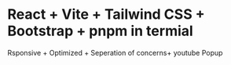 # React + Vite + Tailwind CSS + Bootstrap + pnpm in termial

Rsponsive + Optimized + Seperation of concerns+ youtube Popup